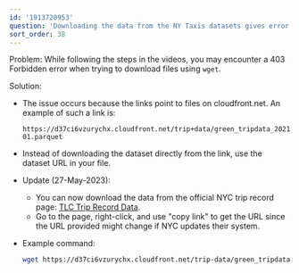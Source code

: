 ```yaml
---
id: '1913720953'
question: 'Downloading the data from the NY Taxis datasets gives error: 403 Forbidden'
sort_order: 38
---
```


Problem: While following the steps in the videos, you may encounter a 403 Forbidden error when trying to download files using `wget`.

Solution:

- The issue occurs because the links point to files on cloudfront.net. An example of such a link is:
  ```
  https://d37ci6vzurychx.cloudfront.net/trip+data/green_tripdata_2021-01.parquet
  ```

- Instead of downloading the dataset directly from the link, use the dataset URL in your file.

- Update (27-May-2023):
  - You can now download the data from the official NYC trip record page: [TLC Trip Record Data](https://www.nyc.gov/site/tlc/about/tlc-trip-record-data.page).
  - Go to the page, right-click, and use "copy link" to get the URL since the URL provided might change if NYC updates their system.

- Example command:
  ```bash
  wget https://d37ci6vzurychx.cloudfront.net/trip-data/green_tripdata_2021-01.parquet
  ```